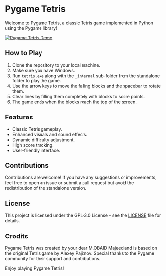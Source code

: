 # Pygame Tetris

Welcome to Pygame Tetris, a classic Tetris game implemented in Python using the Pygame library!

[![Pygame Tetris Demo](https://github.com/Ubaid01/Tetris_Clone/tree/main/Tetris_standalone_exe/_internal/tetris_icon.jpg)](https://www.linkedin.com/posts/obaid-majeed-423539253_tetris-python-pygame-activity-7171224347443933185-73R0?utm_source=share&utm_medium=member_desktop)

## How to Play
1. Clone the repository to your local machine.
2. Make sure you have Windows.
3. Run `tetris.exe` along with the `_internal` sub-folder from the standalone folder to play the game.
4. Use the arrow keys to move the falling blocks and the spacebar to rotate them.
5. Clear lines by filling them completely with blocks to score points.
6. The game ends when the blocks reach the top of the screen.

## Features
- Classic Tetris gameplay.
- Enhanced visuals and sound effects.
- Dynamic difficulty adjustment.
- High score tracking.
- User-friendly interface.

## Contributions
Contributions are welcome! If you have any suggestions or improvements, feel free to open an issue or submit a pull request but avoid the redistribution of the standalone version.

## License
This project is licensed under the GPL-3.0 License - see the [LICENSE](LICENSE) file for details.

## Credits
Pygame Tetris was created by your dear M.OBAID Majeed and is based on the original Tetris game by Alexey Pajitnov. Special thanks to the Pygame community for their support and contributions.

Enjoy playing Pygame Tetris!
